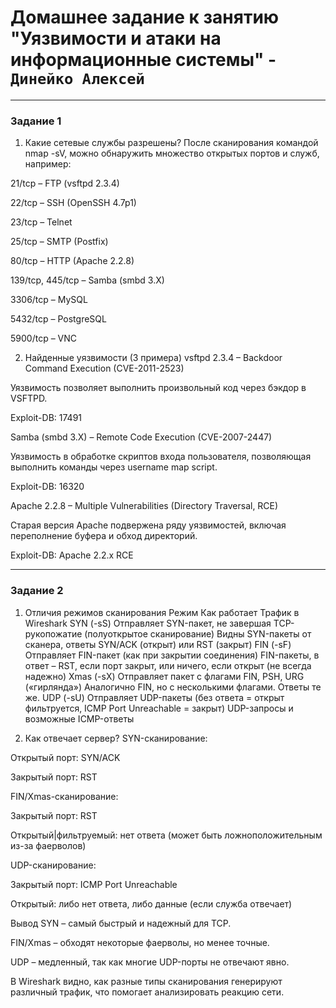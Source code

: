 # Домашнее задание к занятию "Уязвимости и атаки на информационные системы" - `Динейко Алексей`

---

### Задание 1

1. Какие сетевые службы разрешены?
После сканирования командой nmap -sV, можно обнаружить множество открытых портов и служб, например:

21/tcp – FTP (vsftpd 2.3.4)

22/tcp – SSH (OpenSSH 4.7p1)

23/tcp – Telnet

25/tcp – SMTP (Postfix)

80/tcp – HTTP (Apache 2.2.8)

139/tcp, 445/tcp – Samba (smbd 3.X)

3306/tcp – MySQL

5432/tcp – PostgreSQL

5900/tcp – VNC

2. Найденные уязвимости (3 примера)
vsftpd 2.3.4 – Backdoor Command Execution (CVE-2011-2523)

Уязвимость позволяет выполнить произвольный код через бэкдор в VSFTPD.

Exploit-DB: 17491

Samba (smbd 3.X) – Remote Code Execution (CVE-2007-2447)

Уязвимость в обработке скриптов входа пользователя, позволяющая выполнить команды через username map script.

Exploit-DB: 16320

Apache 2.2.8 – Multiple Vulnerabilities (Directory Traversal, RCE)

Старая версия Apache подвержена ряду уязвимостей, включая переполнение буфера и обход директорий.

Exploit-DB: Apache 2.2.x RCE

---

### Задание 2

1. Отличия режимов сканирования
Режим	Как работает	Трафик в Wireshark
SYN (-sS)	Отправляет SYN-пакет, не завершая TCP-рукопожатие (полуоткрытое сканирование)	Видны SYN-пакеты от сканера, ответы SYN/ACK (открыт) или RST (закрыт)
FIN (-sF)	Отправляет FIN-пакет (как при закрытии соединения)	FIN-пакеты, в ответ – RST, если порт закрыт, или ничего, если открыт (не всегда надежно)
Xmas (-sX)	Отправляет пакет с флагами FIN, PSH, URG («гирлянда»)	Аналогично FIN, но с несколькими флагами. Ответы те же.
UDP (-sU)	Отправляет UDP-пакеты (без ответа = открыт	фильтруется, ICMP Port Unreachable = закрыт)	UDP-запросы и возможные ICMP-ответы

2. Как отвечает сервер?
SYN-сканирование:

Открытый порт: SYN/ACK

Закрытый порт: RST

FIN/Xmas-сканирование:

Закрытый порт: RST

Открытый|фильтруемый: нет ответа (может быть ложноположительным из-за фаерволов)

UDP-сканирование:

Закрытый порт: ICMP Port Unreachable

Открытый: либо нет ответа, либо данные (если служба отвечает)

Вывод
SYN – самый быстрый и надежный для TCP.

FIN/Xmas – обходят некоторые фаерволы, но менее точные.

UDP – медленный, так как многие UDP-порты не отвечают явно.

В Wireshark видно, как разные типы сканирования генерируют различный трафик, что помогает анализировать реакцию сети.

